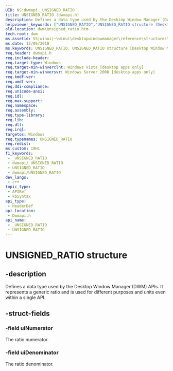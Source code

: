 ```yaml
---
UID: NS:dwmapi._UNSIGNED_RATIO
title: UNSIGNED_RATIO (dwmapi.h)
description: Defines a data type used by the Desktop Window Manager (DWM) APIs. It represents a generic ratio and is used for different purposes and units even within a single API.
helpviewer_keywords: ["UNSIGNED_RATIO","UNSIGNED_RATIO structure [Desktop Window Manager]","_udwm_unsigned_ratio","_udwm_unsigned_ratio_cpp","dwm.unsigned_ratio","dwmapi/UNSIGNED_RATIO","winui._udwm_unsigned_ratio"]
old-location: dwm\unsigned_ratio.htm
tech.root: dwm
ms.assetid: VS|winui|~\winui\desktopwindowmanager\reference\structures\unsigned_ratio.htm
ms.date: 12/05/2018
ms.keywords: UNSIGNED_RATIO, UNSIGNED_RATIO structure [Desktop Window Manager], _udwm_unsigned_ratio, _udwm_unsigned_ratio_cpp, dwm.unsigned_ratio, dwmapi/UNSIGNED_RATIO, winui._udwm_unsigned_ratio
req.header: dwmapi.h
req.include-header: 
req.target-type: Windows
req.target-min-winverclnt: Windows Vista [desktop apps only]
req.target-min-winversvr: Windows Server 2008 [desktop apps only]
req.kmdf-ver: 
req.umdf-ver: 
req.ddi-compliance: 
req.unicode-ansi: 
req.idl: 
req.max-support: 
req.namespace: 
req.assembly: 
req.type-library: 
req.lib: 
req.dll: 
req.irql: 
targetos: Windows
req.typenames: UNSIGNED_RATIO
req.redist: 
ms.custom: 19H1
f1_keywords:
 - _UNSIGNED_RATIO
 - dwmapi/_UNSIGNED_RATIO
 - UNSIGNED_RATIO
 - dwmapi/UNSIGNED_RATIO
dev_langs:
 - c++
topic_type:
 - APIRef
 - kbSyntax
api_type:
 - HeaderDef
api_location:
 - Dwmapi.h
api_name:
 - _UNSIGNED_RATIO
 - UNSIGNED_RATIO
---
```


# UNSIGNED_RATIO structure


## -description

Defines a data type used by the Desktop Window Manager (DWM) APIs. It represents a generic ratio and is used for different purposes and units even within a single API.

## -struct-fields

### -field uiNumerator

The ratio numerator.

### -field uiDenominator

The ratio denominator.

